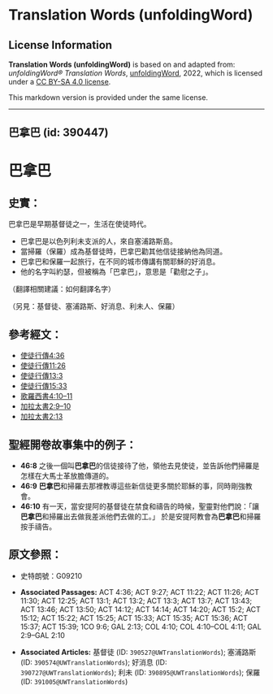 # Translation Words (unfoldingWord)

## License Information

**Translation Words (unfoldingWord)** is based on and adapted from: _unfoldingWord® Translation Words_, [unfoldingWord](https://unfoldingword.org/utw), 2022, which is licensed under a [CC BY-SA 4.0 license](https://creativecommons.org/licenses/by-sa/4.0/legalcode.en).

This markdown version is provided under the same license.



--------------------------------

## 巴拿巴 (id: 390447)

巴拿巴
===

史實：
---

巴拿巴是早期基督徒之一，生活在使徒時代。

* 巴拿巴是以色列利未支派的人，來自塞浦路斯島。
* 當掃羅（保羅）成為基督徒時，巴拿巴勸其他信徒接納他為同道。
* 巴拿巴和保羅一起旅行，在不同的城市傳講有關耶穌的好消息。
* 他的名字叫約瑟，但被稱為「巴拿巴」，意思是「勸慰之子」。

（翻譯相關建議：如何翻譯名字）

（另見：基督徒、塞浦路斯、好消息、利未人、保羅）

參考經文：
-----

* [使徒行傳4:36](https://ref.ly/Acts4:36)
* [使徒行傳11:26](https://ref.ly/Acts11:26)
* [使徒行傳13:3](https://ref.ly/Acts13:3)
* [使徒行傳15:33](https://ref.ly/Acts15:33)
* [歌羅西書4:10–11](https://ref.ly/Col4:10-Col4:11)
* [加拉太書2:9–10](https://ref.ly/Gal2:9-Gal2:10)
* [加拉太書2:13](https://ref.ly/Gal2:13)

聖經開卷故事集中的例子：
------------

* **46:8** 之後一個叫**巴拿巴**的信徒接待了他，領他去見使徒，並告訴他們掃羅是怎樣在大馬士革放膽傳道的。
* **46:9** **巴拿巴**和掃羅去那裡教導這些新信徒更多關於耶穌的事，同時剛強教會。
* **46:10** 有一天，當安提阿的基督徒在禁食和禱告的時候，聖靈對他們說：「讓**巴拿巴**和掃羅出去做我差派他們去做的工。」 於是安提阿教會為**巴拿巴**和掃羅按手禱告。

原文參照：
-----

* 史特朗號：G09210

* **Associated Passages:** ACT 4:36; ACT 9:27; ACT 11:22; ACT 11:26; ACT 11:30; ACT 12:25; ACT 13:1; ACT 13:2; ACT 13:3; ACT 13:7; ACT 13:43; ACT 13:46; ACT 13:50; ACT 14:12; ACT 14:14; ACT 14:20; ACT 15:2; ACT 15:12; ACT 15:22; ACT 15:25; ACT 15:33; ACT 15:35; ACT 15:36; ACT 15:37; ACT 15:39; 1CO 9:6; GAL 2:13; COL 4:10; COL 4:10–COL 4:11; GAL 2:9–GAL 2:10
* **Associated Articles:** 基督徒 (ID: `390527@UWTranslationWords`); 塞浦路斯 (ID: `390574@UWTranslationWords`); 好消息 (ID: `390727@UWTranslationWords`); 利未 (ID: `390895@UWTranslationWords`); 保羅 (ID: `391005@UWTranslationWords`)

